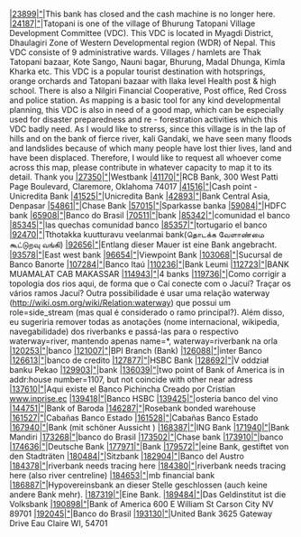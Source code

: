 [|23899|"](http://www.openstreetmap.org/note/|"|23899|"#map=19/|"|51.4003436|"/|"|-1.3230157|)|This bank has closed and the cash machine is no longer here.
[|24187|"](http://www.openstreetmap.org/note/|"|24187|"#map=19/|"|28.4975854|"/|"|83.6512756|)|Tatopani is one of the village of Bhurung Tatopani Village Development Committee (VDC). This VDC is located in Myagdi District, Dhaulagiri Zone of Western Developmental region (WDR) of Nepal. This VDC consiste of 9 administrative wards. Villages / hamlets are Thak Tatopani bazaar, Kote Sango, Nauni bagar, Bhurung, Madal Dhunga, Kimla Kharka etc. This VDC is a popular tourist destination with hotsprings, orange orchards and Tatopani bazaar with Ilaka level Health post & high school. There is also a Nilgiri Financial Cooperative, Post office, Red Cross and police station. As mapping is a basic tool for any kind developmental planning, this VDC is also in need of a good map, which can be especially used for disaster preparedness and re - forestration activities which this VDC badly need. As I would like to strerss, since this village is in the lap of hills and on the bank of fierce river, kali Gandaki, we have seen many floods and landslides because of which many people have lost thier lives, land and have been displaced. Therefore, I would like to request all whoever come across this map, please contribute in whatever capacity to map it to its detail. Thank you
[|27350|"](http://www.openstreetmap.org/note/|"|27350|"#map=19/|"|29.8909598|"/|"|-90.0693512|)|Westbank
[|41170|"](http://www.openstreetmap.org/note/|"|41170|"#map=19/|"|36.3106642|"/|"|-95.6133592|)|RCB Bank, 300 West Patti Page Boulevard, Claremore, Oklahoma 74017
[|41516|"](http://www.openstreetmap.org/note/|"|41516|"#map=19/|"|49.0277318|"/|"|20.5894411|)|Cash point - Unicredita Bank
[|41525|"](http://www.openstreetmap.org/note/|"|41525|"#map=19/|"|49.0259871|"/|"|20.5897844|)|Unicredita Bank
[|42893|"](http://www.openstreetmap.org/note/|"|42893|"#map=19/|"|-8.6584677|"/|"|115.2128506|)|Bank Central Asia, Denpasar
[|54861|"](http://www.openstreetmap.org/note/|"|54861|"#map=19/|"|42.0192503|"/|"|-87.6760912|)|Chase Bank
[|57015|"](http://www.openstreetmap.org/note/|"|57015|"#map=19/|"|44.5338085|"/|"|18.6879587|)|Sparkasse banka
[|59084|"](http://www.openstreetmap.org/note/|"|59084|"#map=19/|"|23.0294539|"/|"|72.5286269|)|HDFC bank
[|65908|"](http://www.openstreetmap.org/note/|"|65908|"#map=19/|"|-11.3799959|"/|"|-40.0104582|)|Banco do Brasil
[|70511|"](http://www.openstreetmap.org/note/|"|70511|"#map=19/|"|42.6374770|"/|"|21.0926986|)|bank
[|85342|"](http://www.openstreetmap.org/note/|"|85342|"#map=19/|"|13.9124162|"/|"|-90.5366140|)|comunidad el banco
[|85345|"](http://www.openstreetmap.org/note/|"|85345|"#map=19/|"|13.9080772|"/|"|-90.5203178|)|las quechas comunidad banco
[|85357|"](http://www.openstreetmap.org/note/|"|85357|"#map=19/|"|13.9082976|"/|"|-90.5229512|)|tortugario el banco
[|92470|"](http://www.openstreetmap.org/note/|"|92470|"#map=19/|"|11.5608304|"/|"|78.7881947|)|Tthotakka kuutturavu veelanmai bank(தொடக்க வேளாண்மை கூட்டுறவு வங்கி)
[|92656|"](http://www.openstreetmap.org/note/|"|92656|"#map=19/|"|48.5370323|"/|"|9.0372151|)|Entlang dieser Mauer ist eine Bank angebracht.
[|93578|"](http://www.openstreetmap.org/note/|"|93578|"#map=19/|"|34.0798557|"/|"|-118.0904012|)|East west bank
[|96654|"](http://www.openstreetmap.org/note/|"|96654|"#map=19/|"|33.0201340|"/|"|-96.7177212|)|Viewpoint Bank
[|103068|"](http://www.openstreetmap.org/note/|"|103068|"#map=19/|"|20.5947605|"/|"|-100.3922510|)|Sucursal de Banco Banorte
[|107284|"](http://www.openstreetmap.org/note/|"|107284|"#map=19/|"|-8.0498336|"/|"|-34.8983717|)|Banco Itaú
[|110236|"](http://www.openstreetmap.org/note/|"|110236|"#map=19/|"|31.5314701|"/|"|35.1152819|)|Bank Leumi
[|112723|"](http://www.openstreetmap.org/note/|"|112723|"#map=19/|"|-5.1557172|"/|"|119.4160894|)|BANK MUAMALAT CAB MAKASSAR
[|114943|"](http://www.openstreetmap.org/note/|"|114943|"#map=19/|"|30.4126252|"/|"|-87.2168357|)|4 banks
[|119736|"](http://www.openstreetmap.org/note/|"|119736|"#map=19/|"|-29.9345750|"/|"|-51.2672496|)|Como corrigir a topologia dos rios aqui, de forma que o Caí conecte com o Jacuí?  Traçar os vários ramos Jacuí? Outra possibilidade é usar uma relação waterway (http://wiki.osm.org/wiki/Relation:waterway) que possui um role=side_stream (mas qual é considerado o ramo principal?). Além disso, eu sugeriria remover todas as anotações (nome internacional, wikipedia, navegabilidade) dos riverbanks e passá-las para o respectivo waterway=river, mantendo apenas name=*, waterway=riverbank na orla
[|120253|"](http://www.openstreetmap.org/note/|"|120253|"#map=19/|"|27.7695477|"/|"|-15.5472923|)|banco
[|121007|"](http://www.openstreetmap.org/note/|"|121007|"#map=19/|"|14.5625076|"/|"|120.9901464|)|BPI Branch (Bank)
[|126088|"](http://www.openstreetmap.org/note/|"|126088|"#map=19/|"|14.5845491|"/|"|-90.5215175|)|inter Banco
[|126613|"](http://www.openstreetmap.org/note/|"|126613|"#map=19/|"|14.5996795|"/|"|-90.5095344|)|banco de credito
[|127877|"](http://www.openstreetmap.org/note/|"|127877|"#map=19/|"|50.7733078|"/|"|0.1025838|)|HSBC Bank
[|128692|"](http://www.openstreetmap.org/note/|"|128692|"#map=19/|"|51.7417456|"/|"|19.4634497|)|V oddział banku Pekao
[|129903|"](http://www.openstreetmap.org/note/|"|129903|"#map=19/|"|50.0353328|"/|"|21.9981265|)|bank
[|136039|"](http://www.openstreetmap.org/note/|"|136039|"#map=19/|"|40.7650978|"/|"|-73.9637114|)|two point of Bank of America is in addr:house number=1107, but not coincide with other near adress
[|137610|"](http://www.openstreetmap.org/note/|"|137610|"#map=19/|"|0.3451714|"/|"|-78.1194019|)|Aqui existe el Banco Pichincha  Creado por Cristian www.inprise.ec
[|139418|"](http://www.openstreetmap.org/note/|"|139418|"#map=19/|"|21.0301228|"/|"|-89.6403480|)|Banco HSBC
[|139425|"](http://www.openstreetmap.org/note/|"|139425|"#map=19/|"|44.4972056|"/|"|11.3474822|)|osteria banco del vino
[|144751|"](http://www.openstreetmap.org/note/|"|144751|"#map=19/|"|12.9976530|"/|"|77.6096857|)|Bank of Baroda
[|146287|"](http://www.openstreetmap.org/note/|"|146287|"#map=19/|"|56.0027245|"/|"|-3.8062048|)|Rosebank bonded warehouse
[|161527|"](http://www.openstreetmap.org/note/|"|161527|"#map=19/|"|-29.9337382|"/|"|-71.2535048|)|Cabañas Banco Estado
[|161528|"](http://www.openstreetmap.org/note/|"|161528|"#map=19/|"|-29.9314323|"/|"|-71.2775373|)|Cabañas Banco Estado
[|167940|"](http://www.openstreetmap.org/note/|"|167940|"#map=19/|"|51.0103796|"/|"|13.9486885|)|Bank (mit schöner Aussicht )
[|168387|"](http://www.openstreetmap.org/note/|"|168387|"#map=19/|"|45.7604538|"/|"|21.2182018|)|ING Bank
[|171940|"](http://www.openstreetmap.org/note/|"|171940|"#map=19/|"|-6.1649290|"/|"|106.8078482|)|Bank Mandiri
[|173268|"](http://www.openstreetmap.org/note/|"|173268|"#map=19/|"|-5.8278060|"/|"|-35.2137761|)|banco do Brasil
[|173502|"](http://www.openstreetmap.org/note/|"|173502|"#map=19/|"|34.1266067|"/|"|-118.0911743|)|Chase bank
[|173910|"](http://www.openstreetmap.org/note/|"|173910|"#map=19/|"|-17.3769044|"/|"|-66.1570866|)|banco
[|174636|"](http://www.openstreetmap.org/note/|"|174636|"#map=19/|"|50.8799331|"/|"|12.0826891|)|Deutsche Bank
[|177971|"](http://www.openstreetmap.org/note/|"|177971|"#map=19/|"|49.5397900|"/|"|6.7493300|)|Bank
[|179572|"](http://www.openstreetmap.org/note/|"|179572|"#map=19/|"|50.9148904|"/|"|13.3447087|)|eine Bank, gestiftet von den Stadträten
[|180484|"](http://www.openstreetmap.org/note/|"|180484|"#map=19/|"|54.6715789|"/|"|8.3302331|)|Sitzbank
[|182904|"](http://www.openstreetmap.org/note/|"|182904|"#map=19/|"|-1.4864503|"/|"|-77.9981446|)|Banco del Austro
[|184378|"](http://www.openstreetmap.org/note/|"|184378|"#map=19/|"|-29.8248591|"/|"|-59.4177961|)|riverbank needs tracing here
[|184380|"](http://www.openstreetmap.org/note/|"|184380|"#map=19/|"|-30.0524539|"/|"|-59.5454264|)|riverbank needs tracing here (also river centreline)
[|184653|"](http://www.openstreetmap.org/note/|"|184653|"#map=19/|"|41.9257388|"/|"|-87.6485445|)|mb financial bank
[|186887|"](http://www.openstreetmap.org/note/|"|186887|"#map=19/|"|48.1203356|"/|"|11.5344429|)|Hypovereinsbank an dieser Stelle geschlossen (auch keine andere Bank mehr).
[|187319|"](http://www.openstreetmap.org/note/|"|187319|"#map=19/|"|47.6969457|"/|"|9.1607952|)|Eine Bank.
[|189484|"](http://www.openstreetmap.org/note/|"|189484|"#map=19/|"|51.6389157|"/|"|7.2605252|)|Das Geldinstitut ist die Volksbank
[|190898|"](http://www.openstreetmap.org/note/|"|190898|"#map=19/|"|39.1708787|"/|"|-119.7604716|)|Bank of America 600 E William St Carson City NV 89701
[|192045|"](http://www.openstreetmap.org/note/|"|192045|"#map=19/|"|-22.2539795|"/|"|-45.7046270|)|Banco do Brasil
[|193130|"](http://www.openstreetmap.org/note/|"|193130|"#map=19/|"|44.7790859|"/|"|-91.4310497|)|United Bank  3625 Gateway Drive  Eau Claire WI, 54701
